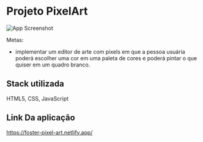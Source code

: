 # Projeto PixelArt

![App Screenshot](https://i.imgur.com/idlcnVs.png)

Metas:

- implementar um editor de arte com pixels em que a pessoa usuária poderá escolher uma cor em uma paleta de cores e poderá pintar o que quiser em um quadro branco.


## Stack utilizada

HTML5, CSS, JavaScript


## Link Da aplicação

https://foster-pixel-art.netlify.app/

